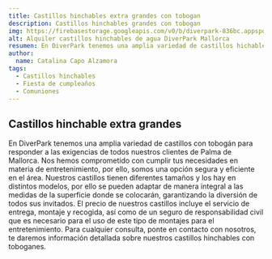 ```yaml
---
title: Castillos hinchables extra grandes con tobogan
description: Castillos hinchables grandes con tobogan  
img: https://firebasestorage.googleapis.com/v0/b/diverpark-836bc.appspot.com/o/castillos-grandes%2Fbarco.jpg?alt=media&token=b98f0234-8747-4fd7-ad25-f95aee0b9392
alt: Alquiler castillos hinchables de agua DiverPark Mallorca
resumen: En DiverPark tenemos una amplia variedad de castillos hichables para todo tipo de eventos
author: 
  name: Catalina Capo Alzamora
tags: 
  - Castillos hinchables 
  - Fiesta de cumpleaños
  - Comuniones
---
```


## Castillos hinchable extra grandes

  En DiverPark tenemos una amplia variedad de castillos con tobogán
  para responder a las exigencias de todos nuestros clientes de
  Palma de Mallorca. Nos hemos comprometido con cumplir tus
  necesidades en materia de entretenimiento, por ello, somos una
  opción segura y eficiente en el área. Nuestros castillos tienen
  diferentes tamaños y los hay en distintos modelos, por ello se
  pueden adaptar de manera integral a las medidas de la superficie
  donde se colocarán, garantizando la diversión de todos sus
  invitados. El precio de nuestros castillos incluye el servicio de
  entrega, montaje y recogida, así como de un seguro de
  responsabilidad civil que es necesario para el uso de este tipo de
  montajes para el entretenimiento. Para cualquier consulta, ponte
  en contacto con nosotros, te daremos información detallada sobre
  nuestros castillos hinchables con toboganes.